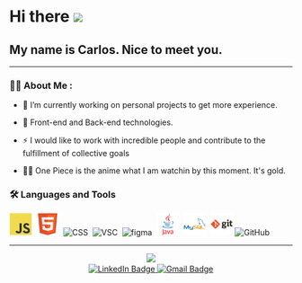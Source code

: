 # Hi there   <img src="https://media.giphy.com/media/hvRJCLFzcasrR4ia7z/giphy.gif" width="30px"/>
## My name is Carlos. Nice to meet you.

---

### :technologist: About Me :

- :telescope: I’m currently working on personal projects to get more experience.

- :seedling: Front-end and Back-end technologies.

- :zap: I would like to work with incredible people and contribute to the fulfillment of collective goals

- :pirate_flag:	One Piece is the anime what I am watchin by this moment. It's gold.

### 🛠️ Languages and Tools
<div>
<img src="https://github.com/devicons/devicon/blob/master/icons/javascript/javascript-original.svg" title="JavaScript" alt="JavaScript" width="40" height="40"/>&nbsp; <img src="https://github.com/devicons/devicon/blob/master/icons/html5/html5-original.svg" title="HTML5" alt="HTML" width="40" height="40"/>&nbsp; <img src="https://cdn.jsdelivr.net/gh/devicons/devicon/icons/css3/css3-original.svg" title="CSS"  alt="CSS" width="40" height="40"/>&nbsp; <img src="https://cdn.jsdelivr.net/gh/devicons/devicon/icons/vscode/vscode-original.svg" title="VSC" alt="VSC" width="40" height="40"/>&nbsp; <img src="https://cdn.jsdelivr.net/gh/devicons/devicon/icons/figma/figma-original.svg" title="figma" alt="figma" width="40" height="40"/>&nbsp; <img src="https://github.com/devicons/devicon/blob/master/icons/java/java-original-wordmark.svg" title="Java" alt="Java" width="40" height="40"/>&nbsp; <img src="https://github.com/devicons/devicon/blob/master/icons/mysql/mysql-original-wordmark.svg" title="MySQL"  alt="MySQL" width="40" height="40"/>&nbsp; <img src="https://github.com/devicons/devicon/blob/master/icons/git/git-original-wordmark.svg" title="Git" alt="Git" width="40" height="40"/>&nbsp;<img src="https://cdn.jsdelivr.net/gh/devicons/devicon/icons/github/github-original.svg" title="GitHub" alt="GitHub" width="40" height="40"/>
</div>

---

<div id="header" align="center">
  <img src="https://media.giphy.com/media/unxCGmTuBvwo2djRLA/giphy.gif" width="200"/>
  <br>
</div>
<div id="badges" align="center">
  <a href="https://www.linkedin.com/in/carlos-zep-ram" target="_blank">
    <img src="https://img.shields.io/badge/LinkedIn-blue?style=for-the-badge&logo=linkedin&logoColor=white" alt="LinkedIn Badge"/>
  </a>
  <a href="mailto:carlos.zepeda.654@gmail.com">
    <img src="https://img.shields.io/badge/Gmail-red?style=for-the-badge&logo=gmail&logoColor=white" alt="Gmail Badge"/>
  </a>
</div>
<div id="views" align="center">
<img src="https://komarev.com/ghpvc/?username=zeped418&style=flat-square&color=blue" alt=""/>
</div>
